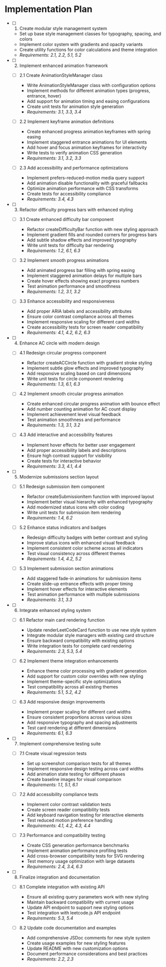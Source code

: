 # Implementation Plan

- [ ] 1. Create modular style management system
  - Set up base style management classes for typography, spacing, and colors
  - Implement color system with gradients and opacity variants
  - Create utility functions for color calculations and theme integration
  - _Requirements: 2.1, 2.2, 5.1, 5.2_

- [ ] 2. Implement enhanced animation framework
  - [ ] 2.1 Create AnimationStyleManager class
    - Write AnimationStyleManager class with configuration options
    - Implement methods for different animation types (progress, entrance, hover)
    - Add support for animation timing and easing configurations
    - Create unit tests for animation style generation
    - _Requirements: 3.1, 3.3, 3.4_

  - [ ] 2.2 Implement keyframe animation definitions
    - Create enhanced progress animation keyframes with spring easing
    - Implement staggered entrance animations for UI elements
    - Add hover and focus animation keyframes for interactivity
    - Write tests to verify animation CSS generation
    - _Requirements: 3.1, 3.2, 3.3_

  - [ ] 2.3 Add accessibility and performance optimizations
    - Implement prefers-reduced-motion media query support
    - Add animation disable functionality with graceful fallbacks
    - Optimize animation performance with CSS transforms
    - Create tests for accessibility compliance
    - _Requirements: 3.4, 4.3_

- [ ] 3. Refactor difficulty progress bars with enhanced styling
  - [ ] 3.1 Create enhanced difficulty bar component
    - Refactor createDifficultyBar function with new styling approach
    - Implement gradient fills and rounded corners for progress bars
    - Add subtle shadow effects and improved typography
    - Write unit tests for difficulty bar rendering
    - _Requirements: 1.2, 6.1, 6.3_

  - [ ] 3.2 Implement smooth progress animations
    - Add animated progress bar filling with spring easing
    - Implement staggered animation delays for multiple bars
    - Create hover effects showing exact progress numbers
    - Test animation performance and smoothness
    - _Requirements: 1.2, 3.1, 3.2_

  - [ ] 3.3 Enhance accessibility and responsiveness
    - Add proper ARIA labels and accessibility attributes
    - Ensure color contrast compliance across all themes
    - Implement responsive scaling for different card widths
    - Create accessibility tests for screen reader compatibility
    - _Requirements: 4.1, 4.2, 6.2, 6.3_

- [ ] 4. Enhance AC circle with modern design
  - [ ] 4.1 Redesign circular progress component
    - Refactor createACCircle function with gradient stroke styling
    - Implement subtle glow effects and improved typography
    - Add responsive scaling based on card dimensions
    - Write unit tests for circle component rendering
    - _Requirements: 1.3, 6.1, 6.3_

  - [ ] 4.2 Implement smooth circular progress animation
    - Create enhanced circular progress animation with bounce effect
    - Add number counting animation for AC count display
    - Implement achievement level visual feedback
    - Test animation smoothness and performance
    - _Requirements: 1.3, 3.1, 3.2_

  - [ ] 4.3 Add interactive and accessibility features
    - Implement hover effects for better user engagement
    - Add proper accessibility labels and descriptions
    - Ensure high contrast support for visibility
    - Create tests for interactive behavior
    - _Requirements: 3.3, 4.1, 4.4_

- [ ] 5. Modernize submissions section layout
  - [ ] 5.1 Redesign submission item component
    - Refactor createSubmissionItem function with improved layout
    - Implement better visual hierarchy with enhanced typography
    - Add modernized status icons with color coding
    - Write unit tests for submission item rendering
    - _Requirements: 1.4, 6.2_

  - [ ] 5.2 Enhance status indicators and badges
    - Redesign difficulty badges with better contrast and styling
    - Improve status icons with enhanced visual feedback
    - Implement consistent color scheme across all indicators
    - Test visual consistency across different themes
    - _Requirements: 1.4, 4.2, 5.2_

  - [ ] 5.3 Implement submission section animations
    - Add staggered fade-in animations for submission items
    - Create slide-up entrance effects with proper timing
    - Implement hover effects for interactive elements
    - Test animation performance with multiple submissions
    - _Requirements: 3.1, 3.3_

- [ ] 6. Integrate enhanced styling system
  - [ ] 6.1 Refactor main card rendering function
    - Update renderLeetCodeCard function to use new style system
    - Integrate modular style managers with existing card structure
    - Ensure backward compatibility with existing options
    - Write integration tests for complete card rendering
    - _Requirements: 2.3, 5.3, 5.4_

  - [ ] 6.2 Implement theme integration enhancements
    - Enhance theme color processing with gradient generation
    - Add support for custom color overrides with new styling
    - Implement theme-specific style optimizations
    - Test compatibility across all existing themes
    - _Requirements: 5.1, 5.2, 4.2_

  - [ ] 6.3 Add responsive design improvements
    - Implement proper scaling for different card widths
    - Ensure consistent proportions across various sizes
    - Add responsive typography and spacing adjustments
    - Test card rendering at different dimensions
    - _Requirements: 6.1, 6.3_

- [ ] 7. Implement comprehensive testing suite
  - [ ] 7.1 Create visual regression tests
    - Set up screenshot comparison tests for all themes
    - Implement responsive design testing across card widths
    - Add animation state testing for different phases
    - Create baseline images for visual comparison
    - _Requirements: 1.1, 5.1, 6.1_

  - [ ] 7.2 Add accessibility compliance tests
    - Implement color contrast validation tests
    - Create screen reader compatibility tests
    - Add keyboard navigation testing for interactive elements
    - Test reduced motion preference handling
    - _Requirements: 4.1, 4.2, 4.3, 4.4_

  - [ ] 7.3 Performance and compatibility testing
    - Create CSS generation performance benchmarks
    - Implement animation performance profiling tests
    - Add cross-browser compatibility tests for SVG rendering
    - Test memory usage optimization with large datasets
    - _Requirements: 2.4, 3.4, 6.3_

- [ ] 8. Finalize integration and documentation
  - [ ] 8.1 Complete integration with existing API
    - Ensure all existing query parameters work with new styling
    - Maintain backward compatibility with current usage
    - Update API endpoint to support new styling options
    - Test integration with leetcode.js API endpoint
    - _Requirements: 5.3, 5.4_

  - [ ] 8.2 Update code documentation and examples
    - Add comprehensive JSDoc comments for new style system
    - Create usage examples for new styling features
    - Update README with new customization options
    - Document performance considerations and best practices
    - _Requirements: 2.2, 2.3_